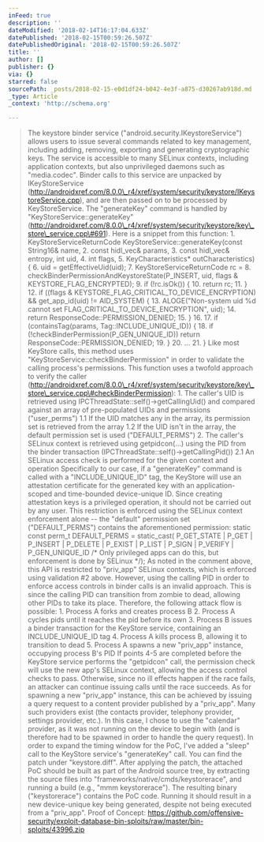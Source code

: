 ```yaml
---
inFeed: true
description: ''
dateModified: '2018-02-14T16:17:04.633Z'
datePublished: '2018-02-15T00:59:26.507Z'
datePublishedOriginal: '2018-02-15T00:59:26.507Z'
title: ''
author: []
publisher: {}
via: {}
starred: false
sourcePath: _posts/2018-02-15-e0d1df24-b042-4e3f-a875-d30267ab918d.md
_type: Article
_context: 'http://schema.org'

---
```

> The keystore binder service ("android.security.IKeystoreService") allows users to issue several commands related to key management, including adding, removing, exporting and generating cryptographic keys. The service is accessible to many SELinux contexts, including application contexts, but also unprivileged daemons such as "media.codec". 
> Binder calls to this service are unpacked by IKeyStoreService (http://androidxref.com/8.0.0\_r4/xref/system/security/keystore/IKeystoreService.cpp), and are then passed on to be processed by KeyStoreService. The "generateKey" command is handled by "KeyStoreService::generateKey" (http://androidxref.com/8.0.0\_r4/xref/system/security/keystore/key\_store\_service.cpp\#691). Here is a snippet from this function:
> 1\. KeyStoreServiceReturnCode KeyStoreService::generateKey(const String16& name,
> 2\. const hidl\_vec& params,
> 3\. const hidl\_vec& entropy, int uid,
> 4\. int flags,
> 5\. KeyCharacteristics\* outCharacteristics) {
> 6\. uid = getEffectiveUid(uid);
> 7\. KeyStoreServiceReturnCode rc =
> 8\. checkBinderPermissionAndKeystoreState(P\_INSERT, uid, flags & KEYSTORE\_FLAG\_ENCRYPTED);
> 9\. if (!rc.isOk()) {
> 10\. return rc;
> 11\. }
> 12\. if ((flags & KEYSTORE\_FLAG\_CRITICAL\_TO\_DEVICE\_ENCRYPTION) && get\_app\_id(uid) != AID\_SYSTEM) {
> 13\. ALOGE("Non-system uid %d cannot set FLAG\_CRITICAL\_TO\_DEVICE\_ENCRYPTION", uid);
> 14\. return ResponseCode::PERMISSION\_DENIED;
> 15\. }
> 16\. 
> 17\. if (containsTag(params, Tag::INCLUDE\_UNIQUE\_ID)) {
> 18\. if (!checkBinderPermission(P\_GEN\_UNIQUE\_ID)) return ResponseCode::PERMISSION\_DENIED;
> 19\. }
> 20\. ...
> 21\. }
> Like most KeyStore calls, this method uses "KeyStoreService::checkBinderPermission" in order to validate the calling process's permissions. This function uses a twofold approach to verify the caller (http://androidxref.com/8.0.0\_r4/xref/system/security/keystore/key\_store\_service.cpp\#checkBinderPermission):
> 1\. The caller's UID is retrieved using IPCThreadState::self()-\>getCallingUid() and compared against an array of pre-populated UIDs and permissions ("user\_perms")
> 1.1 If the UID matches any in the array, its permission set is retrieved from the array
> 1.2 If the UID isn't in the array, the default permission set is used ("DEFAULT\_PERMS")
> 2\. The caller's SELinux context is retrieved using getpidcon(...) using the PID from the binder transaction (IPCThreadState::self()-\>getCallingPid())
> 2.1 An SELinux access check is performed for the given context and operation
> Specifically to our case, if a "generateKey" command is called with a "INCLUDE\_UNIQUE\_ID" tag, the KeyStore will use an attestation certificate for the generated key with an application-scoped and time-bounded device-unique ID. Since creating attestation keys is a privileged operation, it should not be carried out by any user.
> This restriction is enforced using the SELinux context enforcement alone -- the "default" permission set ("DEFAULT\_PERMS") contains the aforementioned permission:
> static const perm\_t DEFAULT\_PERMS = static\_cast(
> P\_GET\_STATE | P\_GET | P\_INSERT | P\_DELETE | P\_EXIST | P\_LIST | P\_SIGN | P\_VERIFY |
> P\_GEN\_UNIQUE\_ID /\* Only privileged apps can do this, but enforcement is done by SELinux \*/);
> As noted in the comment above, this API is restricted to "priv\_app" SELinux contexts, which is enforced using validation \#2 above.
> However, using the calling PID in order to enforce access controls in binder calls is an invalid approach. This is since the calling PID can transition from zombie to dead, allowing other PIDs to take its place. Therefore, the following attack flow is possible:
> 1\. Process A forks and creates process B
> 2\. Process A cycles pids until it reaches the pid before its own
> 3\. Process B issues a binder transaction for the KeyStore service, containing an INCLUDE\_UNIQUE\_ID tag
> 4\. Process A kills process B, allowing it to transition to dead
> 5\. Process A spawns a new "priv\_app" instance, occupying process B's PID
> If points 4-5 are completed before the KeyStore service performs the "getpidcon" call, the permission check will use the new app's SELinux context, allowing the access control checks to pass. Otherwise, since no ill effects happen if the race fails, an attacker can continue issuing calls until the race succeeds.
> As for spawning a new "priv\_app" instance, this can be achieved by issuing a query request to a content provider published by a "priv\_app". Many such providers exist (the contacts provider, telephony provider, settings provider, etc.). In this case, I chose to use the "calendar" provider, as it was not running on the device to begin with (and is therefore had to be spawned in order to handle the query request).
> In order to expand the timing window for the PoC, I've added a "sleep" call to the KeyStore service's "generateKey" call. You can find the patch under "keystore.diff".
> After applying the patch, the attached PoC should be built as part of the Android source tree, by extracting the source files into "frameworks/native/cmds/keystorerace", and running a build (e.g., "mmm keystorerace"). The resulting binary ("keystorerace") contains the PoC code. Running it should result in a new device-unique key being generated, despite not being executed from a "priv\_app".
> Proof of Concept:
> https://github.com/offensive-security/exploit-database-bin-sploits/raw/master/bin-sploits/43996.zip